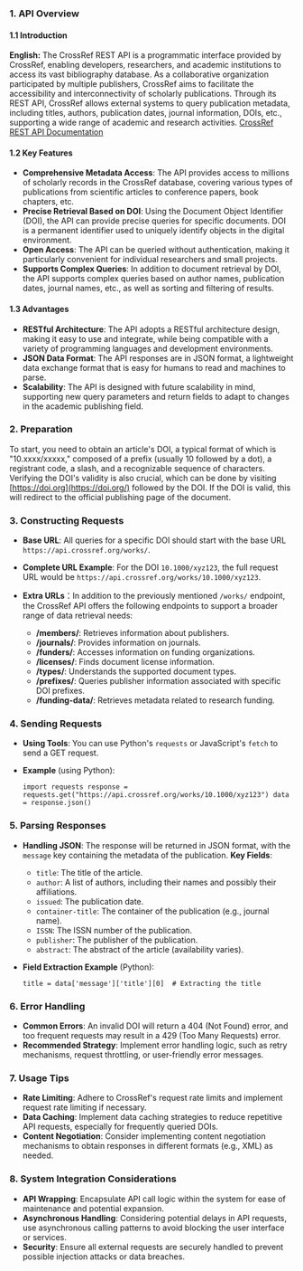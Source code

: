 ### 1. API Overview

#### 1.1 Introduction

**English:** The CrossRef REST API is a programmatic interface provided by CrossRef, enabling developers, researchers, and academic institutions to access its vast bibliography database. As a collaborative organization participated by multiple publishers, CrossRef aims to facilitate the accessibility and interconnectivity of scholarly publications. Through its REST API, CrossRef allows external systems to query publication metadata, including titles, authors, publication dates, journal information, DOIs, etc., supporting a wide range of academic and research activities. [CrossRef REST API Documentation](https://api.crossref.org/swagger-ui/index.html)
#### 1.2 Key Features

- **Comprehensive Metadata Access**: The API provides access to millions of scholarly records in the CrossRef database, covering various types of publications from scientific articles to conference papers, book chapters, etc.
- **Precise Retrieval Based on DOI**: Using the Document Object Identifier (DOI), the API can provide precise queries for specific documents. DOI is a permanent identifier used to uniquely identify objects in the digital environment.
- **Open Access**: The API can be queried without authentication, making it particularly convenient for individual researchers and small projects.
- **Supports Complex Queries**: In addition to document retrieval by DOI, the API supports complex queries based on author names, publication dates, journal names, etc., as well as sorting and filtering of results.
#### 1.3 Advantages

- **RESTful Architecture**: The API adopts a RESTful architecture design, making it easy to use and integrate, while being compatible with a variety of programming languages and development environments.
- **JSON Data Format**: The API responses are in JSON format, a lightweight data exchange format that is easy for humans to read and machines to parse.
- **Scalability**: The API is designed with future scalability in mind, supporting new query parameters and return fields to adapt to changes in the academic publishing field.
### 2. Preparation

 To start, you need to obtain an article's DOI, a typical format of which is "10.xxxx/xxxxx," composed of a prefix (usually 10 followed by a dot), a registrant code, a slash, and a recognizable sequence of characters. Verifying the DOI's validity is also crucial, which can be done by visiting [https://doi.org](https://doi.org/) followed by the DOI. If the DOI is valid, this will redirect to the official publishing page of the document.
### 3. Constructing Requests

- **Base URL**: All queries for a specific DOI should start with the base URL `https://api.crossref.org/works/`.
- **Complete URL Example**: For the DOI `10.1000/xyz123`, the full request URL would be `https://api.crossref.org/works/10.1000/xyz123`.
- **Extra URLs**：In addition to the previously mentioned `/works/` endpoint, the CrossRef API offers the following endpoints to support a broader range of data retrieval needs:

	- **/members/**: Retrieves information about publishers.
	- **/journals/**: Provides information on journals.
	- **/funders/**: Accesses information on funding organizations.
	- **/licenses/**: Finds document license information.
	- **/types/**: Understands the supported document types.
	- **/prefixes/**: Queries publisher information associated with specific DOI prefixes.
	- **/funding-data/**: Retrieves metadata related to research funding.
### 4. Sending Requests

- **Using Tools**: You can use Python's `requests` or JavaScript's `fetch` to send a GET request.
- **Example** (using Python):
    
    `import requests response = requests.get("https://api.crossref.org/works/10.1000/xyz123") data = response.json()`
### 5. Parsing Responses

- **Handling JSON**: The response will be returned in JSON format, with the `message` key containing the metadata of the publication. **Key Fields**:
    - `title`: The title of the article.
    - `author`: A list of authors, including their names and possibly their affiliations.
    - `issued`: The publication date.
    - `container-title`: The container of the publication (e.g., journal name).
    - `ISSN`: The ISSN number of the publication.
    - `publisher`: The publisher of the publication.
    - `abstract`: The abstract of the article (availability varies).
- **Field Extraction Example** (Python):
    
    `title = data['message']['title'][0]  # Extracting the title`
### 6. Error Handling

- **Common Errors**: An invalid DOI will return a 404 (Not Found) error, and too frequent requests may result in a 429 (Too Many Requests) error.
- **Recommended Strategy**: Implement error handling logic, such as retry mechanisms, request throttling, or user-friendly error messages.
### 7. Usage Tips

- **Rate Limiting**: Adhere to CrossRef's request rate limits and implement request rate limiting if necessary.
- **Data Caching**: Implement data caching strategies to reduce repetitive API requests, especially for frequently queried DOIs.
- **Content Negotiation**: Consider implementing content negotiation mechanisms to obtain responses in different formats (e.g., XML) as needed.
### 8. System Integration Considerations

- **API Wrapping**: Encapsulate API call logic within the system for ease of maintenance and potential expansion.
- **Asynchronous Handling**: Considering potential delays in API requests, use asynchronous calling patterns to avoid blocking the user interface or services.
- **Security**: Ensure all external requests are securely handled to prevent possible injection attacks or data breaches.
